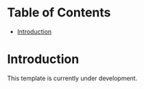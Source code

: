 # Table of Contents <!-- omit in toc -->

- [Introduction](#Introduction)

# Introduction

This template is currently under development.
